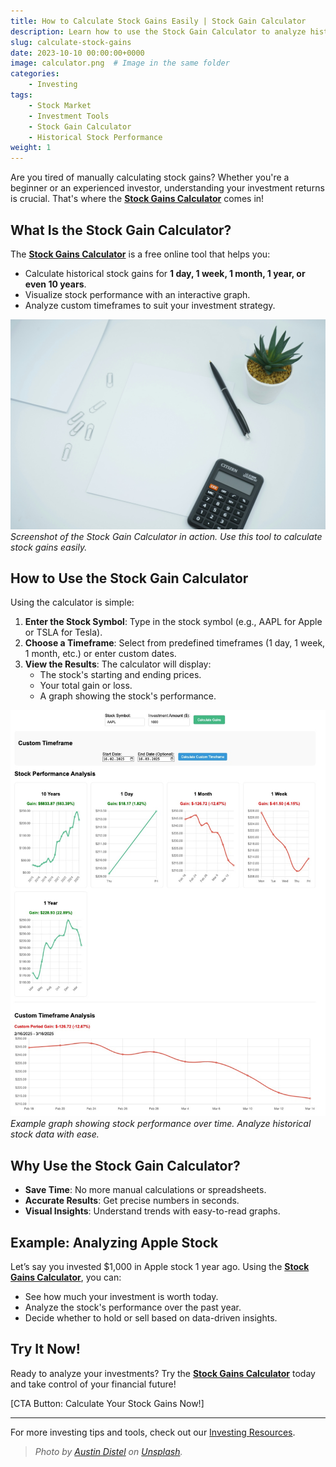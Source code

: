 ```yaml
---
title: How to Calculate Stock Gains Easily | Stock Gain Calculator
description: Learn how to use the Stock Gain Calculator to analyze historical stock performance and make smarter investment decisions. Calculate stock gains for 1 day, 1 week, 1 month, 1 year, or custom timeframes.
slug: calculate-stock-gains
date: 2023-10-10 00:00:00+0000
image: calculator.png  # Image in the same folder
categories:
    - Investing
tags:
    - Stock Market
    - Investment Tools
    - Stock Gain Calculator
    - Historical Stock Performance
weight: 1
---
```


Are you tired of manually calculating stock gains? Whether you're a beginner or an experienced investor, understanding your investment returns is crucial. That's where the **[Stock Gains Calculator](https://stockgainscalculator.com)** comes in!

## What Is the Stock Gain Calculator?

The **[Stock Gains Calculator](https://stockgainscalculator.com)** is a free online tool that helps you:
- Calculate historical stock gains for **1 day, 1 week, 1 month, 1 year, or even 10 years**.
- Visualize stock performance with an interactive graph.
- Analyze custom timeframes to suit your investment strategy.

![Stock Gain Calculator Screenshot](calculator.png)  
*Screenshot of the Stock Gain Calculator in action. Use this tool to calculate stock gains easily.*

## How to Use the Stock Gain Calculator

Using the calculator is simple:
1. **Enter the Stock Symbol**: Type in the stock symbol (e.g., AAPL for Apple or TSLA for Tesla).
2. **Choose a Timeframe**: Select from predefined timeframes (1 day, 1 week, 1 month, etc.) or enter custom dates.
3. **View the Results**: The calculator will display:
   - The stock's starting and ending prices.
   - Your total gain or loss.
   - A graph showing the stock's performance.

![Stock Gain Calculator Graph](graph.png)  
*Example graph showing stock performance over time. Analyze historical stock data with ease.*

## Why Use the Stock Gain Calculator?

- **Save Time**: No more manual calculations or spreadsheets.
- **Accurate Results**: Get precise numbers in seconds.
- **Visual Insights**: Understand trends with easy-to-read graphs.

## Example: Analyzing Apple Stock

Let’s say you invested $1,000 in Apple stock 1 year ago. Using the **[Stock Gains Calculator](https://stockgainscalculator.com)**, you can:
- See how much your investment is worth today.
- Analyze the stock's performance over the past year.
- Decide whether to hold or sell based on data-driven insights.

## Try It Now!

Ready to analyze your investments? Try the **[Stock Gains Calculator](https://stockgainscalculator.com)** today and take control of your financial future!

[CTA Button: Calculate Your Stock Gains Now!]

---

For more investing tips and tools, check out our [Investing Resources](/categories/investing).

> *Photo by [Austin Distel](https://unsplash.com/@austindistel) on [Unsplash](https://unsplash.com/).*
